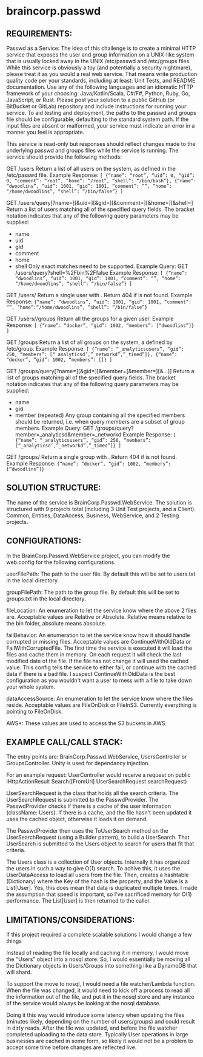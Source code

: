 # braincorp.passwd
## REQUIREMENTS:

Passwd as a Service:
The idea of this challenge is to create a minimal HTTP service that exposes the user and group information on
a UNIX-like system that is usually locked away in the UNIX /etc/passwd and /etc/groups files.
While this service is obviously a toy (and potentially a security nightmare), please treat it as you would a real
web service. That means write production quality code per your standards, including at least: Unit Tests, and
README documentation. Use any of the following languages and an idiomatic HTTP framework of your
choosing: Java/Kotlin/Scala, C#/F#, Python, Ruby, Go, JavaScript, or Rust. Please post your solution to a
public GitHub (or BitBucket or GitLab) repository and include instructions for running your service.
To aid testing and deployment, the paths to the passwd and groups file should be configurable, defaulting to
the standard system path. If the input files are absent or malformed, your service must indicate an error in a
manner you feel is appropriate.

This service is read-only but responses should reflect changes made to the underlying passwd and groups files
while the service is running. The service should provide the following methods:

GET /users
Return a list of all users on the system, as defined in the /etc/passwd file.
Example Response:
`[
{“name”: “root”, “uid”: 0, “gid”: 0, “comment”: “root”, “home”: “/root”,
“shell”: “/bin/bash”},
{“name”: “dwoodlins”, “uid”: 1001, “gid”: 1001, “comment”: “”, “home”:
“/home/dwoodlins”, “shell”: “/bin/false”}
]`

GET
/users/query[?name=<nq>][&uid=<uq>][&gid=<gq>][&comment=<cq>][&home=<hq>][&shell=<sq>]
Return a list of users matching all of the specified query fields. The bracket notation indicates that any of the
following query parameters may be supplied:
- name
- uid
- gid
- comment
- home
- shell
Only exact matches need to be supported.
Example Query: GET /users/query?shell=%2Fbin%2Ffalse
Example Response:
`[
{“name”: “dwoodlins”, “uid”: 1001, “gid”: 1001, “comment”: “”, “home”:
“/home/dwoodlins”, “shell”: “/bin/false”}
]`
  
GET /users/<uid>
Return a single user with <uid>. Return 404 if <uid> is not found.
Example Response:
`{“name”: “dwoodlins”, “uid”: 1001, “gid”: 1001, “comment”: “”, “home”:“/home/dwoodlins”, “shell”: “/bin/false”}`
  
GET /users/<uid>/groups
Return all the groups for a given user.
Example Response:
`[
{“name”: “docker”, “gid”: 1002, “members”: [“dwoodlins”]}
]`
  
GET /groups
Return a list of all groups on the system, a defined by /etc/group.
Example Response:
`[
{“name”: “_analyticsusers”, “gid”: 250, “members”:
[“_analyticsd’,”_networkd”,”_timed”]},
{“name”: “docker”, “gid”: 1002, “members”: []}
]`

GET
/groups/query[?name=<nq>][&gid=<gq>][&member=<mq1>[&member=<mq2>][&...]]
Return a list of groups matching all of the specified query fields. The bracket notation indicates that any of the
following query parameters may be supplied:
- name
- gid
- member (repeated)
Any group containing all the specified members should be returned, i.e. when query members are a subset of
group members.
Example Query: GET /groups/query?member=_analyticsd&member=_networkd
Example Response:
`[
{“name”: “_analyticsusers”, “gid”: 250, “members”:
[“_analyticsd’,”_networkd”,”_timed”]}
]`
  
GET /groups/<gid>
Return a single group with <gid>. Return 404 if <gid> is not found.
Example Response:
`{“name”: “docker”, “gid”: 1002, “members”: [“dwoodlins”]}`

## SOLUTION STRUCTURE:
The name of the service is BrainCorp.Passwd.WebService. The solution is structured with 9 projects total (including 3 Unit Test projects, and a Client). Common, Entities, DataAccess, Business, WebService, and 2 Testing projects.

## CONFIGURATIONS:
In the BrainCorp.Passwd.WebService project, you can modify the web.config for the following configurations.

userFilePath: The path to the user file. By default this will be set to users.txt in the local directory.

groupFilePath: The path to the group file. By default this will be set to groups.txt in the local directory.

fileLocation: An enumeration to let the service know where the above 2 files are. Acceptable values are Relative or Absolute. Relative means relative to the bin folder, absolute means absolute.

failBehavior: An enumeration to let the service know how it should handle corrupted or missing files. Acceptable values are ContinueWithOldData or FailWithCorruptedFile. The first time the service is executed it will load the files and cache them in memory. On each request it will check the last modified date of the file. If the file has not change it will used the cached value. This config tells the service to either fail, or continue with the cached data if there is a bad file. I suspect ContinueWithOldData is the best configuration as you wouldn't want a user to mess with a file to take down your whole system.

dataAccessSource: An enumeration to let the service know where the files reside. Acceptable values are FileOnDisk or FileInS3. Currently everything is pointing to FileOnDisk.

AWS*: These values are used to access the S3 buckets in AWS.

## EXAMPLE CALL/CALL STACK:
The entry points are: BrainCorp.Passwd.WebService, UsersController or GroupsController. Unity is used for dependancy injection.

For an example request: UserController would receive a request on public IHttpActionResult Search([FromUri] UserSearchRequest searchRequest)

UserSearchRequest is the class that holds all the search criteria. The UserSearchRequest is submitted to the PasswdProvider.
The PasswdProvider checks if there is a cache of the user information (className: Users). If there is a cache, and the file hasn't been updated it uses the cached object, otherwise it loads it on demand.

The PasswdProvider then uses the ToUserSearch method on the UserSearchRequest (using a Builder pattern), to build a UserSearch. That UserSearch is submitted to the Users object to search for users that fit that criteria.

The Users class is a collection of User objects. Internally it has organized the users in such a way to give O(1) search. To achive this, it uses the UserDataAccess to load all users from the file. Then, creates a hashtable (Dictionary) where the Key of the hash is the property, and the Value is a List[User]. Yes, this does mean that data is duplicated multiple times. I made the assumption that speed is important, so I've sacrificed memory for O(1) performance.
The List[User] is then returned to the caller.

## LIMITATIONS/CONSIDERATIONS:
If this project required a complete scalable solutions I would change a few things

Instead of reading the file locally and caching it in memory, I would move the "Users" object into a nosql store. So, I would essentially be moving all the Dictionary objects in Users/Groups into something like a DynamoDB that will shard.

To support the move to nosql, I would need a file watcher/Lambda function. When the file was changed, it would need to kick off a process to read all the information out of the file, and put it in the nosql store and any instance of the service would always be looking at the nosql database.

Doing it this way would introduce some latency when updating the files (minutes likely, depending on the number of users/groups) and could result in dirty reads. After the file was updated, and before the file watcher completed uploading to the data store. Typically User operations in large businesses are cached in some form, so likely it would not be a problem to accept some time before changes are reflected live.


